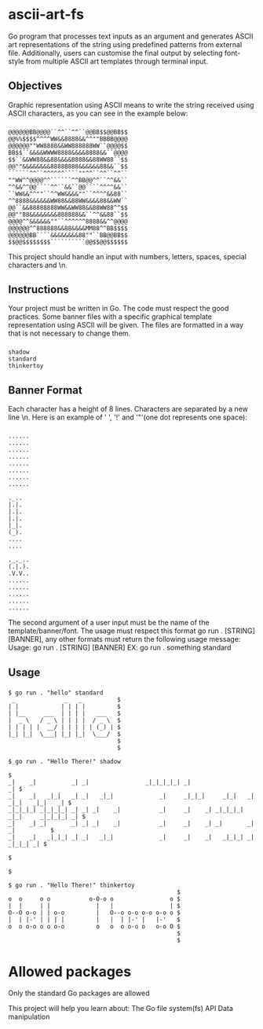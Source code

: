 # ascii-art-fs
Go program that processes text inputs as an argument and generates ASCII art representations of the string using predefined patterns from external file. Additionally, users can customise the final output by selecting font-style from multiple ASCII art templates through terminal input.

## Objectives
Graphic representation using ASCII means to write the string received using ASCII characters, as you can see in the example below:
###
    @@@@@@BB@@@@``^^``^^``@@BB$$@@BB$$
    @@%%$$$$^^^^WW&&8888&&^^""BBBB@@@@
    @@@@@@""WW8888&&WW888888WW``@@@@$$
    BB$$``&&&&WWWW8888&&&&8888&&``@@@@
    $$``&&WW88&&88&&&&8888&&88WW88``$$
    @@""&&&&&&&&88888888&&&&&&88&&``$$
    ``````^^``^^^^^^````""^^``^^``^^``
    ""WW^^@@@@^^``````^^BB@@^^``^^&&``
    ^^&&^^@@````^^``&&``@@````^^^^&&``
    ``WW&&^^""``^^WW&&&&""``^^^^&&88``
    ^^8888&&&&&&WW88&&88WW&&&&88&&WW``
    @@``&&88888888WW&&WW88&&88WW88^^$$
    @@""88&&&&&&&&888888&&``^^&&88``$$
    @@@@^^&&&&&&""``^^^^^^8888&&^^@@@@
    @@@@@@^^888888&&88&&&&MM88^^BB$$$$
    @@@@@@BB````&&&&&&&&88""``BB@@BB$$
    $$@@$$$$$$$$``````````@@$$@@$$$$$$

This project should handle an input with numbers, letters, spaces, special characters and \n. 

## Instructions
Your project must be written in Go.
The code must respect the good practices.
Some banner files with a specific graphical template representation using ASCII will be given. The files are formatted in a way that is not necessary to change them.
### 
    shadow
    standard
    thinkertoy

## Banner Format
Each character has a height of 8 lines.
Characters are separated by a new line \n.
Here is an example of ' ', '!' and '"'(one dot represents one space):
###
    ......
    ......
    ......
    ......
    ......
    ......
    ......
    ......

    ._..
    |.|.
    |.|.
    |.|.
    |_|.
    (_).
    ....
    ....

    ._._..
    (.|.).
    .V.V..
    ......
    ......
    ......
    ......
    ......


The second argument of a user input must be the name of the template/banner/font. 
The usage must respect this format go run . [STRING] [BANNER], any other formats must return the following usage message:
    Usage: go run . [STRING] [BANNER]
    EX: go run . something standard


## Usage
###
    $ go run . "hello" standard
     _              _   _          $
    | |            | | | |         $
    | |__     ___  | | | |   ___   $
    |  _ \   / _ \ | | | |  / _ \  $
    | | | | |  __/ | | | | | (_) | $
    |_| |_|  \___| |_| |_|  \___/  $
                                   $
                                   $

    $ go run . "Hello There!" shadow
                                                                                             $
    _|    _|          _| _|                _|_|_|_|_| _|                                  _| $
    _|    _|   _|_|   _| _|   _|_|             _|     _|_|_|     _|_|   _|  _|_|   _|_|   _| $
    _|_|_|_| _|_|_|_| _| _| _|    _|           _|     _|    _| _|_|_|_| _|_|     _|_|_|_| _| $
    _|    _| _|       _| _| _|    _|           _|     _|    _| _|       _|       _|          $
    _|    _|   _|_|_| _| _|   _|_|             _|     _|    _|   _|_|_| _|         _|_|_| _| $
                                                                                             $
                                                                                             $

    $ go run . "Hello There!" thinkertoy
                                                    $
    o  o     o o           o-O-o o                o $
    |  |     | |             |   |                | $
    O--O o-o | | o-o         |   O--o o-o o-o o-o o $
    |  | |-' | | | |         |   |  | |-' |   |-'   $
    o  o o-o o o o-o         o   o  o o-o o   o-o O $
                                                    $
                                                    $

# Allowed packages
Only the standard Go packages are allowed

This project will help you learn about:
The Go file system(fs) API
Data manipulation